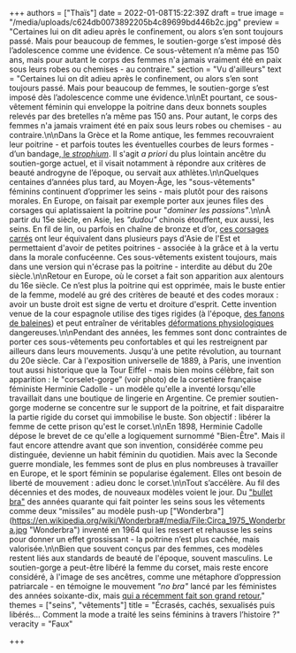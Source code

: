 +++
authors = ["Thaïs"]
date = 2022-01-08T15:22:39Z
draft = true
image = "/media/uploads/c624db0073892205b4c89699bd446b2c.jpg"
preview = "Certaines lui on dit adieu après le confinement, ou alors s’en sont toujours passé. Mais pour beaucoup de femmes, le soutien-gorge s’est imposé dès l’adolescence comme une évidence. Ce sous-vêtement n’a même pas 150 ans, mais pour autant le corps des femmes n'a jamais vraiment été en paix sous leurs robes ou chemises - au contraire."
section = "Vu d'ailleurs"
text = "Certaines lui on dit adieu après le confinement, ou alors s’en sont toujours passé. Mais pour beaucoup de femmes, le soutien-gorge s’est imposé dès l’adolescence comme une évidence.\n\nEt pourtant, ce sous-vêtement féminin qui enveloppe la poitrine dans deux bonnets souples relevés par des bretelles n’a même pas 150 ans. Pour autant, le corps des femmes n'a jamais vraiment été en paix sous leurs robes ou chemises - au contraire.\n\nDans la Grèce et la Rome antique, les femmes recouvraient leur poitrine - et parfois toutes les éventuelles courbes de leurs formes - d’un bandage,[ le _strophium_](https://fr.wikipedia.org/wiki/Fascia_pectoralis#/media/Fichier:PiazzaArmerina-Mosaik-Bikini.jpg). Il s'agit _a priori_ du plus lointain ancêtre du soutien-gorge actuel, et il visait notamment à répondre aux critères de beauté androgyne de l’époque, ou servait aux athlètes.\n\nQuelques centaines d’années plus tard, au Moyen-Âge, les \"sous-vêtements\" féminins continuent d’opprimer les seins - mais plutôt pour des raisons morales. En Europe, on faisait par exemple porter aux jeunes files des corsages qui aplatissaient la poitrine pour \"_dominer les passions\"_.\n\nÀ partir du 15e siècle, en Asie, les _\"dudou\"_ chinois étouffent, eux aussi, les seins. En fil de lin, ou parfois en chaîne de bronze et d’or, [ces corsages carrés](https://en.wikipedia.org/wiki/Dudou#/media/File:Y%E1%BA%BFm_%C4%91%C3%A0o.jpg) ont leur équivalent dans plusieurs pays d'Asie de l'Est et permettaient d'avoir de petites poitrines - associée à la grâce et à la vertu dans la morale confucéenne. Ces sous-vêtements existent toujours, mais dans une version qui n'écrase pas la poitrine - interdite au début du 20e siècle.\n\nRetour en Europe, où le corset a fait son apparition aux alentours du 16e siècle. Ce n’est plus la poitrine qui est opprimée, mais le buste entier de la femme, modelé au gré des critères de beauté et des codes moraux : avoir un buste droit est signe de vertu et droiture d'esprit. Cette invention venue de la cour espagnole utilise des tiges rigides (à l'époque, [des fanons de baleines](https://fr.wikipedia.org/wiki/Fanon_(c%C3%A9tac%C3%A9s))) et peut entraîner de véritables [déformations physiologiques](https://en.wikipedia.org/wiki/Corset#/media/File:Efectes_del_cors%C3%A9_en_el_cos_femen%C3%AD_(26790003605).jpg) dangereuses.\n\nPendant des années, les femmes sont donc contraintes de porter ces sous-vêtements peu confortables et qui les restreignent par ailleurs dans leurs mouvements. Jusqu'à une petite révolution, au tournant du 20e siècle. Car à l'exposition universelle de 1889, à Paris, une invention tout aussi historique que la Tour Eiffel - mais bien moins célèbre, fait son apparition : le \"corselet-gorge” (voir photo) de la corsetière française féministe Herminie Cadolle - un modèle qu'elle a inventé lorsqu'elle travaillait dans une boutique de lingerie en Argentine. Ce premier soutien-gorge moderne se concentre sur le support de la poitrine, et fait disparaitre la partie rigide du corset qui immobilise le buste. Son objectif : libérer la femme de cette prison qu'est le corset.\n\nEn 1898, Herminie Cadolle dépose le brevet de ce qu'elle a logiquement surnommé \"Bien-Être\". Mais il faut encore attendre avant que son invention, considérée comme peu distinguée, devienne un habit féminin du quotidien. Mais avec la Seconde guerre mondiale, les femmes sont de plus en plus nombreuses à travailler en Europe, et le sport féminin se popularise également. Elles ont besoin de liberté de mouvement : adieu donc le corset.\n\nTout s’accélère. Au fil des décennies et des modes, de nouveaux modèles voient le jour. Du [\"bullet bra\"](https://en.wikipedia.org/wiki/List_of_bra_designs#/media/File:Patti_Page_1955.JPG) des années quarante qui fait pointer les seins sous les vêtements comme deux “missiles” au modèle push-up [\"Wonderbra\"](https://en.wikipedia.org/wiki/Wonderbra#/media/File:Circa_1975_Wonderbra.jpg \"Wonderbra\") inventé en 1964 qui les ressert et rehausse les seins pour donner un effet grossissant - la poitrine n’est plus cachée, mais valorisée.\n\nBien que souvent conçus par des femmes, ces modèles restent liés aux standards de beauté de l'époque, souvent masculins. Le soutien-gorge a peut-être libéré la femme du corset, mais reste encore considéré, à l'image de ses ancêtres, comme une métaphore d’oppression patriarcale - en témoigne le mouvement _\"no bra\"_ lancé par les féministes des années soixante-dix, mais [qui a récemment fait son grand retour.](https://www.lemonde.fr/campus/article/2021/12/12/chez-les-jeunes-femmes-un-nouveau-ras-le-bol-du-soutien-gorge_6105747_4401467.html)"
themes = ["seins", "vêtements"]
title = "Écrasés, cachés, sexualisés puis libérés… Comment la mode a traité les seins féminins à travers l’histoire ?"
veracity = "Faux"

+++
